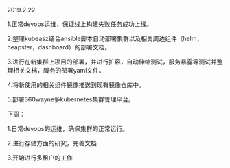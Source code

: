 2019.2.22

1.正常devops运维，保证线上构建失败任务成功上线。

2.整理kubeasz结合ansible脚本自动部署集群以及相关周边组件（helm，heapster，dashboard）的部署文档。

3.进行在新集群上项目的部署，并进行扩容，自动伸缩测试，服务暴露等测试并整理相关文档，服务的部署yaml文件。

4.将新使用的相关组件镜像推送到现有镜像仓库中。

5.部署360wayne多kubernetes集群管理平台。



下周：

1.日常devops的运维，确保集群的正常运行。

2.进行存储方面的研究，完善文档

3.开始进行多租户的工作

